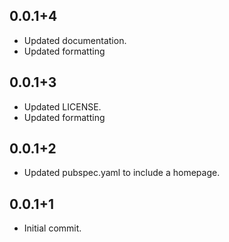 ## 0.0.1+4

* Updated documentation.
* Updated formatting

## 0.0.1+3

* Updated LICENSE.
* Updated formatting

## 0.0.1+2

* Updated pubspec.yaml to include a homepage.

## 0.0.1+1

* Initial commit.
